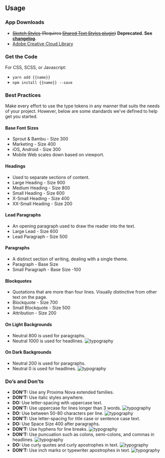 ## Usage

### App Downloads

- <del><a href="{{{siteUrl}}}/downloads/seeds-typography.{{version}}.json" download>Sketch Styles</a> (Requires [Shared Text Styles plugin](https://github.com/nilshoenson/shared-text-styles))</del> **Deprecated. See [changelog](#changelog).**
- [Adobe Creative Cloud Library](https://assets.adobe.com/assets/libraries/a4c2bfd3-f701-470c-ab88-1ba696d9f628e)


### Get the Code

For CSS, SCSS, or Javascript:

- `yarn add {{name}}`
- `npm install {{name}} --save`


### Best Practices

Make every effort to use the type tokens in any manner that suits the needs of your project. However, below are some standards we've defined to help get you started.

#### Base Font Sizes
- Sprout & Bambu - Size 300
- Marketing - Size 400
- iOS, Android - Size 300
- Mobile Web scales down based on viewport.

#### Headings
- Used to separate sections of content.
- Large Heading - Size 900
- Medium Heading - Size 800
- Small Heading - Size 600
- X-Small Heading - Size 400
- XX-Small Heading - Size 200

#### Lead Paragraphs
- An opening paragraph used to draw the reader into the text.
- Large Lead - Size 600
- Lead Paragraph - Size 500

#### Paragraphs
- A distinct section of writing, dealing with a single theme.
- Paragraph - Base Size
- Small Paragraph - Base Size -100

#### Blockquotes
- Quotations that are more than four lines. Visually distinctive from other text on the page.
- Blockquote - Size 700
- Small Blockquote - Size 500
- Attribution - Size 200

#### On Light Backgrounds
- Neutral 800 is used for paragraphs.
- Neutral 1000 is used for headlines.
    ![typography]({{{siteUrl}}}/assets/SEEDS-Type-LightBackground.svg)

#### On Dark Backgrounds
- Neutral 200 is used for paragraphs.
- Neutral 0 is used for headlines.
    ![typography]({{{siteUrl}}}/assets/SEEDS-Type-DarkBackground.svg)


### Do’s and Don’ts
- **DON’T:** Use any Proxima Nova extended families. 
- **DON’T:** Use italic styles anywhere.
- **DO:** Use letter-spacing with uppercase text.
- **DON’T:** Use uppercase for lines longer than 3 words.
    ![typography]({{{siteUrl}}}/assets/SEEDS-Type-Dont-Uppercase.svg)
- **DO:** Use between 50-80 characters per line.
    ![typography]({{{siteUrl}}}/assets/SEEDS-Type-Do-Characters.svg)
- **DON’T:** Use letter-spacing for title case or sentence case text.
- **DO:** Use Space Size 400 after paragraphs.
- **DON’T:** Use hyphens for line breaks.
    ![typography]({{{siteUrl}}}/assets/SEEDS-Type-Dont-Hyphens.svg)
- **DON’T:** Use puncuation such as colons, semi-colons, and commas in headlines.
    ![typography]({{{siteUrl}}}/assets/SEEDS-Type-Dont-Puncuation.svg)
- **DO:** Use curly quotes and curly apostrophes in text.
    ![typography]({{{siteUrl}}}/assets/SEEDS-Type-Do-CurlyQuotes.svg)
- **DON’T:** Use inch marks or typewriter apostrophes in text.
    ![typography]({{{siteUrl}}}/assets/SEEDS-Type-Dont-InchMarks.svg)
